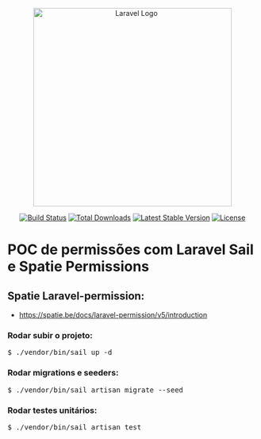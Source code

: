 <p align="center"><a href="https://laravel.com" target="_blank"><img src="https://raw.githubusercontent.com/laravel/art/master/logo-lockup/5%20SVG/2%20CMYK/1%20Full%20Color/laravel-logolockup-cmyk-red.svg" width="400" alt="Laravel Logo"></a></p>

<p align="center">
<a href="https://github.com/laravel/framework/actions"><img src="https://github.com/laravel/framework/workflows/tests/badge.svg" alt="Build Status"></a>
<a href="https://packagist.org/packages/laravel/framework"><img src="https://img.shields.io/packagist/dt/laravel/framework" alt="Total Downloads"></a>
<a href="https://packagist.org/packages/laravel/framework"><img src="https://img.shields.io/packagist/v/laravel/framework" alt="Latest Stable Version"></a>
<a href="https://packagist.org/packages/laravel/framework"><img src="https://img.shields.io/packagist/l/laravel/framework" alt="License"></a>
</p>

# POC de permissões com Laravel Sail e Spatie Permissions

## Spatie Laravel-permission:
- https://spatie.be/docs/laravel-permission/v5/introduction

### Rodar subir o projeto:
<pre>
$ ./vendor/bin/sail up -d
</pre>

### Rodar migrations e seeders:
<pre>
$ ./vendor/bin/sail artisan migrate --seed
</pre>

### Rodar testes unitários:
<pre>
$ ./vendor/bin/sail artisan test
</pre>

